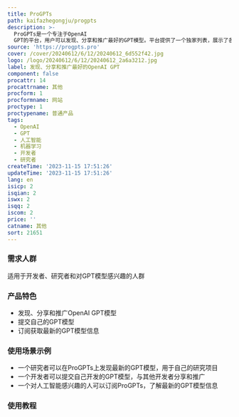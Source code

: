 ```yaml
---
title: ProGPTs
path: kaifazhegongju/progpts
description: >-
  ProGPTs是一个专注于OpenAI
  GPT的平台，用户可以发现、分享和推广最好的GPT模型。平台提供了一个独家列表，展示了各种领域的顶尖GPT模型。用户可以提交自己的GPT模型，与超过7000名用户分享和推广。ProGPTs还提供了订阅功能，让用户可以及时了解到最新的GPT模型。无论你是开发者、研究者还是对GPT模型感兴趣的人，ProGPTs都是一个不可多得的资源。
source: 'https://progpts.pro'
cover: /cover/20240612/6/12/20240612_6d552f42.jpg
logo: /logo/20240612/6/12/20240612_2a6a3212.jpg
label: 发现、分享和推广最好的OpenAI GPT
component: false
procattr: 14
procattrname: 其他
procform: 1
procformname: 网站
proctype: 1
proctypename: 普通产品
tags:
  - OpenAI
  - GPT
  - 人工智能
  - 机器学习
  - 开发者
  - 研究者
createTime: '2023-11-15 17:51:26'
updateTime: '2023-11-15 17:51:26'
lang: en
isicp: 2
isqian: 2
iswx: 2
isqq: 2
iscom: 2
price: ''
catname: 其他
sort: 21651
---
```




### 需求人群
适用于开发者、研究者和对GPT模型感兴趣的人群

### 产品特色
- 发现、分享和推广OpenAI GPT模型
- 提交自己的GPT模型
- 订阅获取最新的GPT模型信息

### 使用场景示例
- 一个研究者可以在ProGPTs上发现最新的GPT模型，用于自己的研究项目
- 一个开发者可以提交自己开发的GPT模型，与其他开发者分享和推广
- 一个对人工智能感兴趣的人可以订阅ProGPTs，了解最新的GPT模型信息

### 使用教程


  
